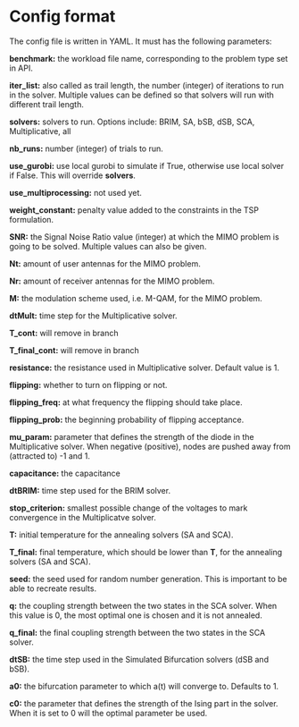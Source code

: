 # Config format

The config file is written in YAML. It must has the following parameters:

**benchmark:** the workload file name, corresponding to the problem type set in API.

**iter_list:** also called as trail length, the number (integer) of iterations to run in the solver. Multiple values can be defined so that solvers will run with different trail length.

**solvers:** solvers to run. Options include: BRIM, SA, bSB, dSB, SCA, Multiplicative, all

**nb_runs:** number (integer) of trials to run.

**use_gurobi:** use local gurobi to simulate if True, otherwise use local solver if False. This will override **solvers**.

**use_multiprocessing:** not used yet.

**weight_constant:** penalty value added to the constraints in the TSP formulation.

**SNR:** the Signal Noise Ratio value (integer) at which the MIMO problem is going to be solved. Multiple values can also be given.

**Nt:** amount of user antennas for the MIMO problem.

**Nr:** amount of receiver antennas for the MIMO problem.

**M:** the modulation scheme used, i.e. M-QAM, for the MIMO problem.

**dtMult:** time step for the Multiplicative solver.

**T_cont:** will remove in branch

**T_final_cont:** will remove in branch

**resistance:** the resistance used in Multiplicative solver. Default value is 1.

**flipping:** whether to turn on flipping or not. 

**flipping_freq:** at what frequency the flipping should take place.

**flipping_prob:** the beginning probability of flipping acceptance.

**mu_param:** parameter that defines the strength of the diode in the Multiplicative solver. When negative (positive), nodes are pushed away from (attracted to) -1 and 1.

**capacitance:** the capacitance 

**dtBRIM:** time step used for the BRIM solver.

**stop_criterion:** smallest possible change of the voltages to mark convergence in the Multiplicatve solver.

**T:** initial temperature for the annealing solvers (SA and SCA).

**T_final:** final temperature, which should be lower than **T**, for the annealing solvers (SA and SCA).

**seed:** the seed used for random number generation. This is important to be able to recreate results.

**q:** the coupling strength between the two states in the SCA solver. When this value is 0, the most optimal one is chosen and it is not annealed.

**q_final:** the final coupling strength between the two states in the SCA solver.

**dtSB:** the time step used in the Simulated Bifurcation solvers (dSB and bSB).

**a0:** the bifurcation parameter to which a(t) will converge to. Defaults to 1.

**c0:** the parameter that defines the strength of the Ising part in the solver. When it is set to 0 will the optimal parameter be used.